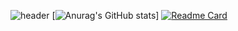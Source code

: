 ![header](https://capsule-render.vercel.app/api?type=waving&color=auto&height=300&section=header&text=Hello%20World&fontSize=90&fontColor=fff)
[![Anurag's GitHub stats](https://github-readme-stats.vercel.app/api?username=hi1004)]
[![Readme Card](https://github-readme-stats.vercel.app/api/pin/?username=anuraghazra&repo=github-readme-stats)](https://github.com/anuraghazra/github-readme-stats)
